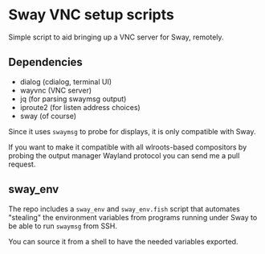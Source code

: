 # Sway VNC setup scripts

Simple script to aid bringing up a VNC server for Sway, remotely.

## Dependencies

- dialog (cdialog, terminal UI)
- wayvnc (VNC server)
- jq (for parsing swaymsg output)
- iproute2 (for listen address choices)
- sway (of course)

Since it uses `swaymsg` to probe for displays, it is only compatible with Sway.

If you want to make it compatible with all wlroots-based compositors by probing
the output manager Wayland protocol you can send me a pull request.

## sway_env

The repo includes a `sway_env` and `sway_env.fish` script that automates "stealing"
the environment variables from programs running under Sway to be able to run `swaymsg`
from SSH.

You can source it from a shell to have the needed variables exported.
